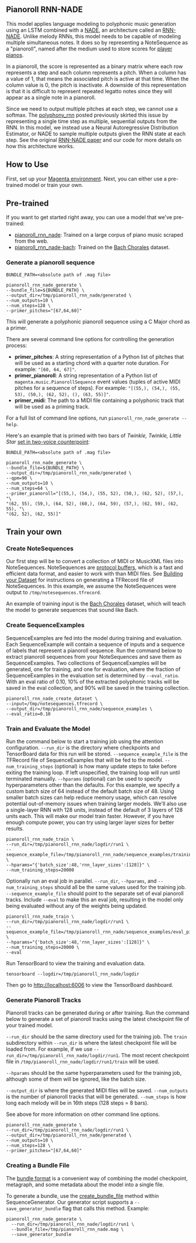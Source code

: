 ## Pianoroll RNN-NADE

This model applies language modeling to polyphonic music generation using an
LSTM combined with a [NADE](https://arxiv.org/abs/1605.02226), an architecture
called an [RNN-NADE](http://www-etud.iro.umontreal.ca/~boulanni/ICML2012.pdf).
Unlike melody RNNs, this model needs to be capable of modeling multiple
simultaneous notes. It does so by representing a NoteSequence as a "pianoroll",
named after the medium used to store scores for
[player pianos](https://en.wikipedia.org/wiki/Piano_roll).

In a pianoroll, the score is represented as a binary matrix where each row
represents a step and each column represents a pitch. When a column has a value
of 1, that means the associated pitch is active at that time. When the column
value is 0, the pitch is inactivate. A downside of this representation is that
it is difficult to represent repeated legatto notes since they will appear as a
single note in a pianoroll.

Since we need to output multiple pitches at each step, we cannot use a softmax.
The [polyphony_rnn](/models/polyphony_rnn/README.md) posted previously skirted
this issue by representing a single time step as multiple, sequential outputs
from the RNN. In this model, we instead use a Neural Autoregressive Distribution
Estimator, or NADE to sample multiple outputs given the RNN state at each step.
See the original [RNN-NADE paper](http://www-etud.iro.umontreal.ca/~boulanni/ICML2012.pdf)
and our code for more details on how this architecture works.

## How to Use

First, set up your [Magenta environment](/README.md). Next, you can either use a pre-trained model or train your own.

## Pre-trained

If you want to get started right away, you can use a model that we've pre-trained:

* [pianoroll_rnn_nade](http://download.magenta.tensorflow.org/models/pianoroll_rnn_nade.mag): Trained
  on a large corpus of piano music scraped from the web.
* [pianoroll_rnn_nade-bach](http://download.magenta.tensorflow.org/models/pianoroll_rnn_nade-bach.mag):
  Trained on the [Bach Chorales](https://web.archive.org/web/20150503021418/http://www.jsbchorales.net/xml.shtml) dataset.

### Generate a pianoroll sequence

```
BUNDLE_PATH=<absolute path of .mag file>

pianoroll_rnn_nade_generate \
--bundle_file=${BUNDLE_PATH} \
--output_dir=/tmp/pianoroll_rnn_nade/generated \
--num_outputs=10 \
--num_steps=128 \
--primer_pitches="[67,64,60]"
```

This will generate a polyphonic pianoroll sequence using a C Major chord as a primer.

There are several command line options for controlling the generation process:

* **primer_pitches**: A string representation of a Python list of pitches that will be used as a starting chord with a quarter note duration. For example: ```"[60, 64, 67]"```.
* **primer_pianoroll**: A string representation of a Python list of `magenta.music.PianorollSequence` event values (tuples of active MIDI pitches for a sequence of steps). For example: `"[(55,), (54,), (55, 53), (50,), (62, 52), (), (63, 55)]"`.
* **primer_midi**: The path to a MIDI file containing a polyphonic track that will be used as a priming track.

For a full list of command line options, run `pianoroll_rnn_nade_generate --help`.

Here's an example that is primed with two bars of
*Twinkle, Twinkle, Little Star* [set in two-voice counterpoint](http://www.noteflight.com/scores/view/2bd64f53ef4a4ec692f5be310780b634b2b5d98b):
```
BUNDLE_PATH=<absolute path of .mag file>

pianoroll_rnn_nade_generate \
--bundle_file=${BUNDLE_PATH} \
--output_dir=/tmp/pianoroll_rnn_nade/generated \
--qpm=90 \
--num_outputs=10 \
--num_steps=64 \
--primer_pianoroll="[(55,), (54,), (55, 52), (50,), (62, 52), (57,), "\
"(62, 55), (59,), (64, 52), (60,), (64, 59), (57,), (62, 59), (62, 55), "\
"(62, 52), (62, 55)]"
```

## Train your own

### Create NoteSequences

Our first step will be to convert a collection of MIDI or MusicXML files into NoteSequences. NoteSequences are [protocol buffers](https://developers.google.com/protocol-buffers/), which is a fast and efficient data format, and easier to work with than MIDI files. See [Building your Dataset](/magenta/scripts/README.md) for instructions on generating a TFRecord file of NoteSequences. In this example, we assume the NoteSequences were output to ```/tmp/notesequences.tfrecord```.

An example of training input is the [Bach Chorales](https://web.archive.org/web/20150503021418/http://www.jsbchorales.net/xml.shtml) dataset, which will teach the model to generate sequences that sound like Bach.

### Create SequenceExamples

SequenceExamples are fed into the model during training and evaluation. Each SequenceExample will contain a sequence of inputs and a sequence of labels that represent a pianoroll sequence. Run the command below to extract pianoroll sequences from your NoteSequences and save them as SequenceExamples. Two collections of SequenceExamples will be generated, one for training, and one for evaluation, where the fraction of SequenceExamples in the evaluation set is determined by `--eval_ratio`. With an eval ratio of 0.10, 10% of the extracted polyphonic tracks will be saved in the eval collection, and 90% will be saved in the training collection.

```
pianoroll_rnn_nade_create_dataset \
--input=/tmp/notesequences.tfrecord \
--output_dir=/tmp/pianoroll_rnn_nade/sequence_examples \
--eval_ratio=0.10
```

### Train and Evaluate the Model

Run the command below to start a training job using the attention configuration. `--run_dir` is the directory where checkpoints and TensorBoard data for this run will be stored. `--sequence_example_file` is the TFRecord file of SequenceExamples that will be fed to the model. `--num_training_steps` (optional) is how many update steps to take before exiting the training loop. If left unspecified, the training loop will run until terminated manually. `--hparams` (optional) can be used to specify hyperparameters other than the defaults. For this example, we specify a custom batch size of 64 instead of the default batch size of 48. Using smaller batch sizes can help reduce memory usage, which can resolve potential out-of-memory issues when training larger models. We'll also use a single-layer RNN with 128 units, instead of the default of 3 layers of 128 units each. This will make our model train faster. However, if you have enough compute power, you can try using larger layer sizes for better results.

```
pianoroll_rnn_nade_train \
--run_dir=/tmp/pianoroll_rnn_nade/logdir/run1 \
--sequence_example_file=/tmp/pianoroll_rnn_nade/sequence_examples/training_pianoroll_tracks.tfrecord \
--hparams="{'batch_size':48,'rnn_layer_sizes':[128]}" \
--num_training_steps=20000
```

Optionally run an eval job in parallel. `--run_dir`, `--hparams`, and `--num_training_steps` should all be the same values used for the training job. `--sequence_example_file` should point to the separate set of eval pianoroll tracks. Include `--eval` to make this an eval job, resulting in the model only being evaluated without any of the weights being updated.

```
pianoroll_rnn_nade_train \
--run_dir=/tmp/pianoroll_rnn_nade/logdir/run1 \
--sequence_example_file=/tmp/pianoroll_rnn_nade/sequence_examples/eval_pianoroll_tracks.tfrecord \
--hparams="{'batch_size':48,'rnn_layer_sizes':[128]}" \
--num_training_steps=20000 \
--eval
```

Run TensorBoard to view the training and evaluation data.

```
tensorboard --logdir=/tmp/pianoroll_rnn_nade/logdir
```

Then go to [http://localhost:6006](http://localhost:6006) to view the TensorBoard dashboard.

### Generate Pianoroll Tracks

Pianoroll tracks can be generated during or after training. Run the command below to generate a set of pianoroll tracks using the latest checkpoint file of your trained model.

`--run_dir` should be the same directory used for the training job. The `train` subdirectory within `--run_dir` is where the latest checkpoint file will be loaded from. For example, if we use `--run_dir=/tmp/pianoroll_rnn_nade/logdir/run1`. The most recent checkpoint file in `/tmp/pianoroll_rnn_nade/logdir/run1/train` will be used.

`--hparams` should be the same hyperparameters used for the training job, although some of them will be ignored, like the batch size.

`--output_dir` is where the generated MIDI files will be saved. `--num_outputs` is the number of pianoroll tracks that will be generated. `--num_steps` is how long each melody will be in 16th steps (128 steps = 8 bars).

See above for more information on other command line options.

```
pianoroll_rnn_nade_generate \
--run_dir=/tmp/pianoroll_rnn_nade/logdir/run1 \
--output_dir=/tmp/pianoroll_rnn_nade/generated \
--num_outputs=10 \
--num_steps=128 \
--primer_pitches="[67,64,60]"
```

### Creating a Bundle File

The [bundle format](/magenta/protobuf/generator.proto)
is a convenient way of combining the model checkpoint, metagraph, and
some metadata about the model into a single file.

To generate a bundle, use the
[create_bundle_file](/magenta/music/sequence_generator.py)
method within SequenceGenerator. Our generator script
supports a ```--save_generator_bundle``` flag that calls this method. Example:

```
pianoroll_rnn_nade_generate \
  --run_dir=/tmp/pianoroll_rnn_nade/logdir/run1 \
  --bundle_file=/tmp/pianoroll_rnn_nade.mag \
  --save_generator_bundle
```
